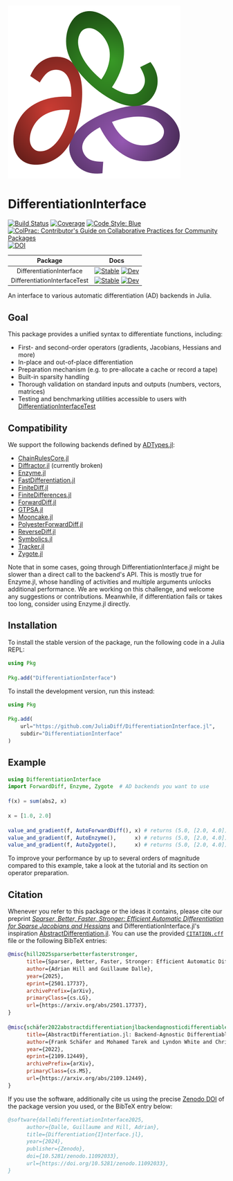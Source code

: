![DifferentiationInterface Logo](https://raw.githubusercontent.com/JuliaDiff/DifferentiationInterface.jl/main/DifferentiationInterface/docs/src/assets/logo.svg)

# DifferentiationInterface

[![Build Status](https://github.com/JuliaDiff/DifferentiationInterface.jl/actions/workflows/Test.yml/badge.svg?branch=main)](https://github.com/JuliaDiff/DifferentiationInterface.jl/actions/workflows/Test.yml?query=branch%3Amain)
[![Coverage](https://codecov.io/gh/JuliaDiff/DifferentiationInterface.jl/branch/main/graph/badge.svg?flag=DI)](https://app.codecov.io/gh/JuliaDiff/DifferentiationInterface.jl)
[![Code Style: Blue](https://img.shields.io/badge/code%20style-blue-4495d1.svg)](https://github.com/JuliaDiff/BlueStyle)
[![ColPrac: Contributor's Guide on Collaborative Practices for Community Packages](https://img.shields.io/badge/ColPrac-Contributor's%20Guide-blueviolet)](https://github.com/SciML/ColPrac)
[![DOI](https://zenodo.org/badge/740973714.svg)](https://zenodo.org/doi/10.5281/zenodo.11092033)

|           Package            |                                                                                                                                                    Docs                                                                                                                                                    |
| :--------------------------: | :--------------------------------------------------------------------------------------------------------------------------------------------------------------------------------------------------------------------------------------------------------------------------------------------------------: |
|   DifferentiationInterface   |   [![Stable](https://img.shields.io/badge/docs-stable-blue.svg)](https://juliadiff.org/DifferentiationInterface.jl/DifferentiationInterface/stable/)     [![Dev](https://img.shields.io/badge/docs-dev-blue.svg)](https://juliadiff.org/DifferentiationInterface.jl/DifferentiationInterface/dev/)   |
| DifferentiationInterfaceTest | [![Stable](https://img.shields.io/badge/docs-stable-blue.svg)](https://juliadiff.org/DifferentiationInterface.jl/DifferentiationInterfaceTest/stable/) [![Dev](https://img.shields.io/badge/docs-dev-blue.svg)](https://juliadiff.org/DifferentiationInterface.jl/DifferentiationInterfaceTest/dev/) |

An interface to various automatic differentiation (AD) backends in Julia.

## Goal

This package provides a unified syntax to differentiate functions, including:

- First- and second-order operators (gradients, Jacobians, Hessians and more)
- In-place and out-of-place differentiation
- Preparation mechanism (e.g. to pre-allocate a cache or record a tape)
- Built-in sparsity handling
- Thorough validation on standard inputs and outputs (numbers, vectors, matrices)
- Testing and benchmarking utilities accessible to users with [DifferentiationInterfaceTest](https://github.com/JuliaDiff/DifferentiationInterface.jl/tree/main/DifferentiationInterfaceTest)

## Compatibility

We support the following backends defined by [ADTypes.jl](https://github.com/SciML/ADTypes.jl):

- [ChainRulesCore.jl](https://github.com/JuliaDiff/ChainRulesCore.jl)
- [Diffractor.jl](https://github.com/JuliaDiff/Diffractor.jl) (currently broken)
- [Enzyme.jl](https://github.com/EnzymeAD/Enzyme.jl)
- [FastDifferentiation.jl](https://github.com/brianguenter/FastDifferentiation.jl)
- [FiniteDiff.jl](https://github.com/JuliaDiff/FiniteDiff.jl)
- [FiniteDifferences.jl](https://github.com/JuliaDiff/FiniteDifferences.jl)
- [ForwardDiff.jl](https://github.com/JuliaDiff/ForwardDiff.jl)
- [GTPSA.jl](https://github.com/bmad-sim/GTPSA.jl)
- [Mooncake.jl](https://github.com/chalk-lab/Mooncake.jl)
- [PolyesterForwardDiff.jl](https://github.com/JuliaDiff/PolyesterForwardDiff.jl)
- [ReverseDiff.jl](https://github.com/JuliaDiff/ReverseDiff.jl)
- [Symbolics.jl](https://github.com/JuliaSymbolics/Symbolics.jl)
- [Tracker.jl](https://github.com/FluxML/Tracker.jl)
- [Zygote.jl](https://github.com/FluxML/Zygote.jl)

Note that in some cases, going through DifferentiationInterface.jl might be slower than a direct call to the backend's API.
This is mostly true for Enzyme.jl, whose handling of activities and multiple arguments unlocks additional performance.
We are working on this challenge, and welcome any suggestions or contributions.
Meanwhile, if differentiation fails or takes too long, consider using Enzyme.jl directly.

## Installation

To install the stable version of the package, run the following code in a Julia REPL:

```julia
using Pkg

Pkg.add("DifferentiationInterface")
```

To install the development version, run this instead:

```julia
using Pkg

Pkg.add(
    url="https://github.com/JuliaDiff/DifferentiationInterface.jl",
    subdir="DifferentiationInterface"
)
```

## Example

```julia
using DifferentiationInterface
import ForwardDiff, Enzyme, Zygote  # AD backends you want to use 

f(x) = sum(abs2, x)

x = [1.0, 2.0]

value_and_gradient(f, AutoForwardDiff(), x) # returns (5.0, [2.0, 4.0]) with ForwardDiff.jl
value_and_gradient(f, AutoEnzyme(),      x) # returns (5.0, [2.0, 4.0]) with Enzyme.jl
value_and_gradient(f, AutoZygote(),      x) # returns (5.0, [2.0, 4.0]) with Zygote.jl
```

To improve your performance by up to several orders of magnitude compared to this example, take a look at the tutorial and its section on operator preparation.

## Citation

Whenever you refer to this package or the ideas it contains, please cite our preprint [*Sparser, Better, Faster, Stronger: Efficient Automatic Differentiation for Sparse Jacobians and Hessians*](https://arxiv.org/abs/2501.17737) and DifferentiationInterface.jl's inspiration [AbstractDifferentiation.jl](https://github.com/JuliaDiff/AbstractDifferentiation.jl).
You can use the provided [`CITATION.cff`](https://github.com/JuliaDiff/DifferentiationInterface.jl/blob/main/CITATION.cff) file or the following BibTeX entries:

```bibtex   
@misc{hill2025sparserbetterfasterstronger,
      title={Sparser, Better, Faster, Stronger: Efficient Automatic Differentiation for Sparse Jacobians and Hessians}, 
      author={Adrian Hill and Guillaume Dalle},
      year={2025},
      eprint={2501.17737},
      archivePrefix={arXiv},
      primaryClass={cs.LG},
      url={https://arxiv.org/abs/2501.17737}, 
}

@misc{schäfer2022abstractdifferentiationjlbackendagnosticdifferentiableprogramming,
      title={AbstractDifferentiation.jl: Backend-Agnostic Differentiable Programming in Julia}, 
      author={Frank Schäfer and Mohamed Tarek and Lyndon White and Chris Rackauckas},
      year={2022},
      eprint={2109.12449},
      archivePrefix={arXiv},
      primaryClass={cs.MS},
      url={https://arxiv.org/abs/2109.12449}, 
}
```

If you use the software, additionally cite us using the precise [Zenodo DOI](https://zenodo.org/records/11092033) of the package version you used, or the BibTeX entry below:

```bibtex
@software{dalleDifferentiationInterface2025,
      author={Dalle, Guillaume and Hill, Adrian},
      title={Differentiation{I}nterface.jl},
      year={2024},
      publisher={Zenodo},
      doi={10.5281/zenodo.11092033},
      url={https://doi.org/10.5281/zenodo.11092033},
}
```
